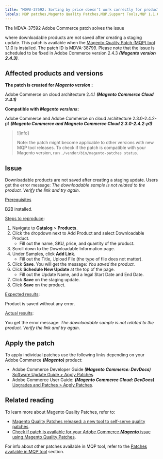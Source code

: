 ```yaml
---
title: "MDVA-37592: Sorting by price doesn't work correctly for products with a zero price assigned to shared catalog"
labels: MQP patches,Magento Quality Patches,MQP,Support Tools,MQP 1.1.0,Magento Commerce,Magneto Commerce Cloud,Adobe Commerce,Adobe Commerce on cloud architecture,
---
```

The MDVA-37592 Adobe Commerce patch solves the issue

where downloadable products are not saved after creating a staging update. This patch is available when the [Magento Quality Patch (MQP) tool](https://support.magento.com/hc/en-us/articles/360047139492) 1.1.0 is installed. The patch ID is MDVA-38799. Please note that the issue is scheduled to be fixed in Adobe Commerce version 2.4.3 ***(Magento version 2.4.3)***.

## Affected products and versions

**The patch is created for ***Magento version*** :**

Adobe Commerce on cloud architecture 2.4.1 ***(Magento Commerce Cloud 2.4.1)***

**Compatible with ***Magento versions***:**

Adobe Commerce and Adobe Commerce on cloud architecture 2.3.0-2.4.2-p1 ***(Magento Commerce and Magneto Commerce Cloud 2.3.0-2.4.2-p1)***

>![info]
>
>Note: the patch might become applicable to other versions with new MQP tool releases. To check if the patch is compatible with your Magento version, run `./vendor/bin/magento-patches status`.

## Issue

Downloadable products are not saved after creating a staging update. Users get the error message: *The downloadable sample is not related to the product. Verify the link and try again*.  

<ins>Prerequisites</ins>

B2B installed.

<ins>Steps to reproduce</ins>:

1. Navigate to **Catalog** > **Products**.
1. Click the dropdown next to Add Product and select Downloadable Product.
   * Fill out the name, SKU, price, and quantity of the product.
1. Scroll down to the Downloadable Information page.
1. Under Samples, click **Add Link**.
   * Fill out the Title, Upload File (the type of file does not matter).
1. Click **Save**. You will get the message: *You saved the product*.
1. Click **Schedule New Update** at the top of the page.
   * Fill out the Update Name, and a legal Start Date and End Date.
1. Click **Save** on the staging update.
1. Click **Save** on the product.

<ins>Expected results</ins>:

Product is saved without any error.

<ins>Actual results</ins>:

You get the error message: *The downloadable sample is not related to the product. Verify the link and try again*.

## Apply the patch

To apply individual patches use the following links depending on your Adobe Commerce ***(Magento)*** product:

* Adobe Commerce Developer Guide ***(Magento Commerce: DevDocs)*** [Software Update Guide > Apply Patches](https://devdocs.magento.com/guides/v2.4/comp-mgr/patching/mqp.html).
* Adobe Commerce User Guide: ***(Magento Commerce Cloud: DevDocs)*** [Upgrades and Patches > Apply Patches](https://devdocs.magento.com/cloud/project/project-patch.html).

## Related reading

To learn more about Magento Quality Patches, refer to:

* [Magento Quality Patches released: a new tool to self-serve quality patches](https://support.magento.com/hc/en-us/articles/360047139492).
* [Check if patch is available for your Adobe Commerce ***Magento*** issue using Magento Quality Patches](https://support.magento.com/hc/en-us/articles/360047125252).

For info about other patches available in MQP tool, refer to the [Patches available in MQP tool](https://support.magento.com/hc/en-us/sections/360010506631-Patches-available-in-MQP-tool-) section.
